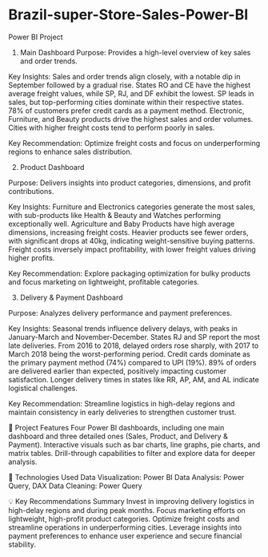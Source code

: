# Brazil-super-Store-Sales-Power-BI
Power BI Project

1. Main Dashboard
Purpose: Provides a high-level overview of key sales and order trends.

Key Insights:
Sales and order trends align closely, with a notable dip in September followed by a gradual rise.
States RO and CE have the highest average freight values, while SP, RJ, and DF exhibit the lowest.
SP leads in sales, but top-performing cities dominate within their respective states.
78% of customers prefer credit cards as a payment method.
Electronic, Furniture, and Beauty products drive the highest sales and order volumes.
Cities with higher freight costs tend to perform poorly in sales.

Key Recommendation:
Optimize freight costs and focus on underperforming regions to enhance sales distribution.

2. Product Dashboard

Purpose: Delivers insights into product categories, dimensions, and profit contributions.

Key Insights:
Furniture and Electronics categories generate the most sales, with sub-products like Health & Beauty and Watches performing exceptionally well.
Agriculture and Baby Products have high average dimensions, increasing freight costs.
Heavier products see fewer orders, with significant drops at 40kg, indicating weight-sensitive buying patterns.
Freight costs inversely impact profitability, with lower freight values driving higher profits.

Key Recommendation:
Explore packaging optimization for bulky products and focus marketing on lightweight, profitable categories.

3. Delivery & Payment Dashboard
   
Purpose: Analyzes delivery performance and payment preferences.

Key Insights:
Seasonal trends influence delivery delays, with peaks in January-March and November-December.
States RJ and SP report the most late deliveries.
From 2016 to 2018, delayed orders rose sharply, with 2017 to March 2018 being the worst-performing period.
Credit cards dominate as the primary payment method (74%) compared to UPI (19%).
89% of orders are delivered earlier than expected, positively impacting customer satisfaction.
Longer delivery times in states like RR, AP, AM, and AL indicate logistical challenges.

Key Recommendation:
Streamline logistics in high-delay regions and maintain consistency in early deliveries to strengthen customer trust.

🚀 Project Features
Four Power BI dashboards, including one main dashboard and three detailed ones (Sales, Product, and Delivery & Payment).
Interactive visuals such as bar charts, line graphs, pie charts, and matrix tables.
Drill-through capabilities to filter and explore data for deeper analysis.

🔑 Technologies Used
Data Visualization: Power BI
Data Analysis: Power Query, DAX
Data Cleaning: Power Query

💡 Key Recommendations Summary
Invest in improving delivery logistics in high-delay regions and during peak months.
Focus marketing efforts on lightweight, high-profit product categories.
Optimize freight costs and streamline operations in underperforming cities.
Leverage insights into payment preferences to enhance user experience and secure financial stability.

